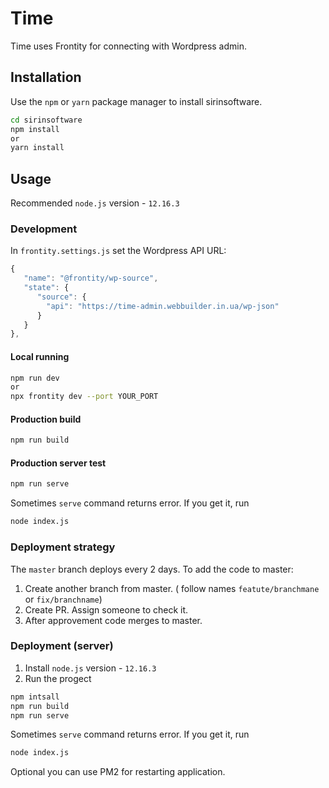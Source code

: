 # Time

Time uses Frontity for connecting with Wordpress admin.

## Installation

Use the `npm` or `yarn` package manager to install sirinsoftware.

```bash
cd sirinsoftware
npm install
or
yarn install
```

## Usage

Recommended `node.js` version - `12.16.3`

### Development

In `frontity.settings.js` set the Wordpress API URL: 
```javascript
{
   "name": "@frontity/wp-source",
   "state": {
      "source": {
        "api": "https://time-admin.webbuilder.in.ua/wp-json"
      }
   }
},
```

#### Local running

```bash
npm run dev
or
npx frontity dev --port YOUR_PORT
```
#### Production build

```bash 
npm run build
```

#### Production server test

```bash 
npm run serve
```
Sometimes `serve` command returns error. If you get it, run 
```bash 
node index.js
```

### Deployment strategy

The `master` branch deploys every 2 days.
To add the code to master:
1. Create another branch from master. ( follow names `featute/branchmane` or `fix/branchname`)
2. Create PR. Assign someone to check it.
3. After approvement code merges to master.


### Deployment (server)

1. Install  `node.js` version - `12.16.3`
2. Run the progect
```bash
npm intsall
npm run build
npm run serve
``` 
Sometimes `serve` command returns error. If you get it, run 
```bash 
node index.js
```

Optional you can use PM2 for restarting application.


